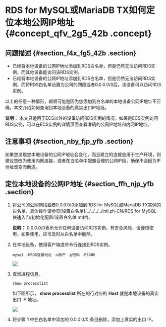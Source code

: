 # RDS for MySQL或MariaDB TX如何定位本地公网IP地址 {#concept_qfv_2g5_42b .concept}

## 问题描述 {#section_f4x_fg5_42b .section}

-   已经将本地设备的公网IP地址添加到RDS白名单，但是仍然无法访问RDS实例，而其他设备能访问该RDS实例。
-   已经将本地设备的公网IP地址添加到RDS白名单，但是仍然无法访问RDS实例，而将RDS白名单设置为公司的网段或者0.0.0.0/0后，该设备可以访问RDS实例。

以上的任意一种情形，都很可能是因为您添加到白名单的本地设备公网IP地址不正确，本文介绍如何查询到本地设备的真实出口IP地址。

**说明：** 本文只适用于ECS以外的设备访问RDS实例的情况。如果是ECS实例访问RDS实例，可以在ECS实例的详情页面查看准确的公网IP地址和内网IP地址。

## 注意事项 {#section_nby_fjp_yfb .section}

如果您发现您本地设备的公网IP地址会变化，而且建立的连接是用于生产环境，则建议您改为使用内网连接，或者在白名单中配置合理的公网IP段，确保不会因为IP地址改变而断连。

## 定位本地设备的公网IP地址 {#section_ffh_njp_yfb .section}

1.  将公司的公网网段或者0.0.0.0/0添加到RDS for MySQL或MariaDB TX实例的白名单，具体操作请参见[设置白名单](../../../../intl.zh-CN/RDS for MySQL 快速入门/初始化配置/设置白名单.md#)。

    **说明：** 0.0.0.0/0表示允许任何设备访问RDS实例，有安全风险，请谨慎使用。如果使用，应当及时从白名单中删除。

2.  在本地设备，使用客户端或命令行连接到RDS实例。

    ``` {#codeblock_04n_16m_opt}
    mysql -hRDS连接地址 -u账户 -p密码 -P3306
    ```

    ![](http://static-aliyun-doc.oss-cn-hangzhou.aliyuncs.com/assets/img/8224/156403352333319_zh-CN.jpg)

3.  查询进程信息。

    ``` {#codeblock_6w0_zz8_db5}
    show processlist
    ```

    如下图所示， **show processlist** 所在的行对应的 **Host** 就是本地设备的真实出口 IP 地址。

    ![](http://static-aliyun-doc.oss-cn-hangzhou.aliyuncs.com/assets/img/8224/156403352433320_zh-CN.jpg)

4.  将步骤 **1** 中在白名单中添加的 0.0.0.0/0 条目删除，添加上真实的出口 IP。

